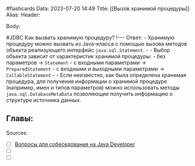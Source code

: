 #flashcards
Data: 2023-07-20 14:49
Title: [[Вызов хранимой процедуры]]
Alias:
Header:




Body:



#JDBC 
Как вызвать хранимую процедуру?
!---
Ответ:
	- Хранимую процедуру можно вызвать из Java-класса с помощью вызова методов объекта реализующего интерфейс `java.sql.Statement`.
	- 
	- Выбор объекта зависит от характеристик хранимой процедуры:
		- без параметров → `Statement`
		- с входными параметрами → `PreparedStatement`
		- с входными и выходными параметрами → `CallableStatement`
	-
	- Если неизвестно, как была определена хранимая процедура, для получения информации о хранимой процедуре (например, имен и типов параметров) можно использовать методы `java.sql.DatabaseMetaData` позволяющие получить информацию о структуре источника данных.
<!--SR:!2023-11-03,10,270-->




Главы:
-


Sources:
- [ ] [Вопросы для собеседования на Java Developer](https://github.com/enhorse/java-interview/blob/master/README.md#%D0%9E%D0%9E%D0%9F)
- [ ] []()
- [ ] []()
